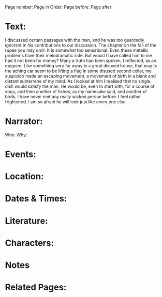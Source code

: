 Page number:
Page in Order:
Page before:
Page after:

# Text:
I discussed certain passages with the man, and he was too guardedly ignorant in his contributions to our discussion. The chapter on the fall of the rupee you may omit. It is somewhat too sensational. Even these metallic problems have their melodramatic side. But would I have called him to me had it not been for money? Many a truth had been spoken, I reflected, as an epigram. Like something very far away in a great disused house, that may to the aching ear seem to be lifting a flag in some disused second cellar, my suspicion made an escaping movement, a movement of birth in a blank and distant subterrene of my mind. As I looked at him I realised that no single dish would satisfy the man. He would be, even to start with, for a course of soup, and then another of fishes, as my namesake said, and another of birds. I have never met any really wicked person before. I feel rather frightened. I am so afraid he will look just like every one else.



# Narrator:
Who:
Why:

# Events:

# Location:

# Dates & Times:

# Literature:

# Characters:

# Notes

# Related Pages:
